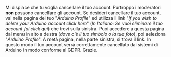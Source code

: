 Mi dispiace che tu voglia cancellare il tuo account.
Purtroppo i moderatori **non** possono cancellare gli account. Se desideri cancellare il tuo account, vai nella pagina del tuo "*Arduino Profile*" ed utilizza il link "*If you wish to delete your Arduino account click here*" (*In Italiano: Se vuoi eliminare il tuo account fai click qui*) che trovi sulla sinistra. Puoi accedere a questa pagina dal menu in alto a destra (*dove c'è il tuo simbolo o la tua foto*), poi seleziona "*Arduino Profile*". A metà pagina, nella parte sinistra, si trova il link.
In questo modo il tuo account verrà correttamente cancellato dai sistemi di Arduino in modo conforme al GDPR.
Grazie.
